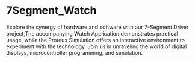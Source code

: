 # 7Segment_Watch
Explore the synergy of hardware and software with our 7-Segment Driver project,The accompanying Watch Application demonstrates practical usage, while the Proteus Simulation offers an interactive environment to experiment with the technology. Join us in unraveling the world of digital displays, microcontroller programming, and simulation.
